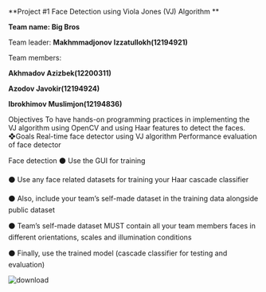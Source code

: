 **Project #1
Face Detection using Viola 
Jones (VJ) Algorithm
**

**Team name: Big Bros**

Team leader: **Makhmmadjonov Izzatullokh(12194921)**

Team members: 

**Akhmadov Azizbek(12200311)**

**Azodov Javokir(12194924)**

**Ibrokhimov Muslimjon(12194836)**


Objectives
To have hands-on programming practices in 
implementing the VJ algorithm using OpenCV and 
using Haar features to detect the faces.
❖Goals
Real-time face detector using VJ algorithm
Performance evaluation of face detector

Face detection
⚫ Use the GUI for training


⚫ Use any face related datasets for training your Haar
cascade classifier


⚫ Also, include your team’s self-made dataset in the training 
data alongside public dataset 


⚫ Team’s self-made dataset MUST contain all your team 
members faces in different orientations, scales and 
illumination conditions


⚫ Finally, use the trained model (cascade classifier for testing 
and evaluation)


![download](https://user-images.githubusercontent.com/86156093/200327172-8c8a82c6-4991-4869-8a39-26352e0f86b9.jpg)
